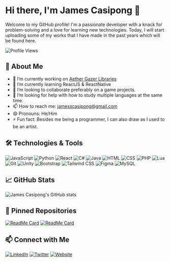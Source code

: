 # Hi there, I'm James Casipong 👋

Welcome to my GitHub profile! I'm a passionate developer with a knack for problem-solving and a love for learning new technologies. Today, I will start uploading some of my works that I have made in the past years which will be found here.

![Profile Views](https://komarev.com/ghpvc/?jamescasipong=jamescasipong&color=brightgreen)

## 🚀 About Me

- 🔭 I’m currently working on [Aether Gazer Libraries](link-to-project)
- 🌱 I’m currently learning ReactJS & ReactNative
- 👯 I’m looking to collaborate preferably on a game projects.
- 🤔 I’m looking for help with how to study multiple languages at the same time.
- 📫 How to reach me: jamesxcasipong@gmail.com
- 😄 Pronouns: He/Him
- ⚡ Fun fact: Besides me being a programmer, I can also draw as I used to be an artist.

## 🛠️ Technologies & Tools

![JavaScript](https://img.shields.io/badge/-JavaScript-333333?style=flat&logo=javascript)
![Python](https://img.shields.io/badge/-Python-333333?style=flat&logo=python)
![React](https://img.shields.io/badge/-React-333333?style=flat&logo=react)
![C#](https://img.shields.io/badge/-C%23-333333?style=flat&logo=c-sharp)
![Java](https://img.shields.io/badge/-Java-333333?style=flat&logo=java)
![HTML](https://img.shields.io/badge/-HTML-333333?style=flat&logo=html5)
![CSS](https://img.shields.io/badge/-CSS-333333?style=flat&logo=css3)
![PHP](https://img.shields.io/badge/-PHP-333333?style=flat&logo=php)
![Lua](https://img.shields.io/badge/-Lua-333333?style=flat&logo=lua)
![Git](https://img.shields.io/badge/-Git-333333?style=flat&logo=git)
![Unity](https://img.shields.io/badge/-Unity-333333?style=flat&logo=unity)
![Bootstrap](https://img.shields.io/badge/-Bootstrap-333333?style=flat&logo=bootstrap)
![Tailwind CSS](https://img.shields.io/badge/-Tailwind_CSS-333333?style=flat&logo=tailwind-css)
![Figma](https://img.shields.io/badge/-Figma-333333?style=flat&logo=figma)
![MySQL](https://img.shields.io/badge/-MySQL-333333?style=flat&logo=mysql)

## 📈 GitHub Stats

![James Casipong's GitHub stats](https://github-readme-stats.vercel.app/api?username=jamescasipong&show_icons=true&theme=radical)


## 📌 Pinned Repositories

[![ReadMe Card](https://github-readme-stats.vercel.app/api/pin/?username=jamescasipong&repo=hydrogen-template&theme=radical)](https://github.com/jamescasipong/hydrogen-template)
[![ReadMe Card](https://github-readme-stats.vercel.app/api/pin/?username=jamescasipong&repo=TouchMeNot-Game&theme=radical)](https://github.com/jamescasipong/TouchMeNot-Game)

## 📫 Connect with Me

[![LinkedIn](https://img.shields.io/badge/-LinkedIn-333333?style=flat&logo=linkedin)](https://www.linkedin.com/in/your-profile)
[![Twitter](https://img.shields.io/badge/-Twitter-333333?style=flat&logo=twitter)](https://twitter.com/your-profile)
[![Website](https://img.shields.io/badge/-Website-333333?style=flat&logo=website)](https://yourwebsite.com)
